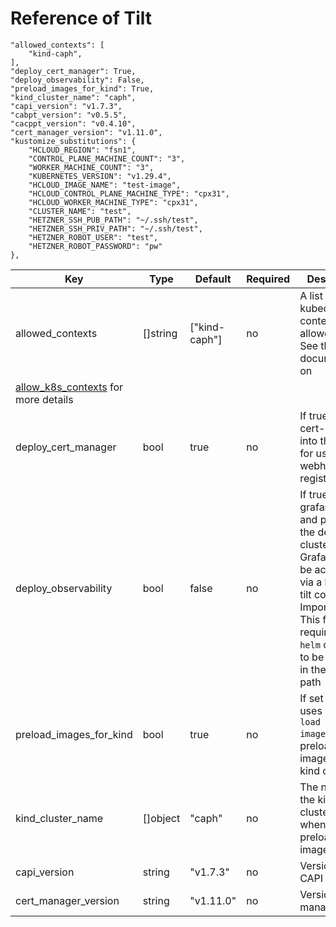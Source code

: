 # Reference of Tilt

    "allowed_contexts": [
        "kind-caph",
    ],
    "deploy_cert_manager": True,
    "deploy_observability": False,
    "preload_images_for_kind": True,
    "kind_cluster_name": "caph",
    "capi_version": "v1.7.3",
    "cabpt_version": "v0.5.5",
    "cacppt_version": "v0.4.10",
    "cert_manager_version": "v1.11.0",
    "kustomize_substitutions": {
        "HCLOUD_REGION": "fsn1",
        "CONTROL_PLANE_MACHINE_COUNT": "3",
        "WORKER_MACHINE_COUNT": "3",
        "KUBERNETES_VERSION": "v1.29.4",
        "HCLOUD_IMAGE_NAME": "test-image",
        "HCLOUD_CONTROL_PLANE_MACHINE_TYPE": "cpx31",
        "HCLOUD_WORKER_MACHINE_TYPE": "cpx31",
        "CLUSTER_NAME": "test",
        "HETZNER_SSH_PUB_PATH": "~/.ssh/test",
        "HETZNER_SSH_PRIV_PATH": "~/.ssh/test",
        "HETZNER_ROBOT_USER": "test",
        "HETZNER_ROBOT_PASSWORD": "pw"
    },

| Key                                                                                          | Type     | Default       | Required | Description                                                                                                                                                                                                           |
| -------------------------------------------------------------------------------------------- | -------- | ------------- | -------- | --------------------------------------------------------------------------------------------------------------------------------------------------------------------------------------------------------------------- |
| allowed_contexts                                                                             | []string | ["kind-caph"] | no       | A list of kubeconfig contexts Tilt is allowed to use. See the Tilt documentation on                                                                                                                                   |
| [allow_k8s_contexts](https://docs.tilt.dev/api.html#api.allow_k8s_contexts) for more details |
| deploy_cert_manager                                                                          | bool     | true          | no       | If true, deploys cert-manager into the cluster for use for webhook registration                                                                                                                                       |
| deploy_observability                                                                         | bool     | false         | no       | If true, installs grafana, loki and promtail in the dev cluster. Grafana UI will be accessible via a link in the tilt console. Important! This feature requires the `helm` command to be available in the user's path |
| preload_images_for_kind                                                                      | bool     | true          | no       | If set to true, uses `kind load docker-image` to preload images into a kind cluster                                                                                                                                   |
| kind_cluster_name                                                                            | []object | "caph"        | no       | The name of the kind cluster to use when preloading images                                                                                                                                                            |
| capi_version                                                                                 | string   | "v1.7.3"      | no       | Version of CAPI                                                                                                                                                                                                       |
| cert_manager_version                                                                         | string   | "v1.11.0"     | no       | Version of cert manager                                                                                                                                                                                               |
